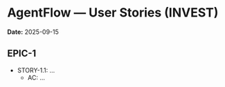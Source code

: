 # AgentFlow — User Stories (INVEST)

**Date:** 2025-09-15

## EPIC-1
- STORY-1.1: ...
  - AC: ...

<!-- Run Metadata
Project: Demo
Role: sa
Model: gpt-4o-mini
Temperature: 0.20
MaxTokens: 4000
SourceRequirements: docs/requirements.md
Timestamp: 2025-09-15T18:01:51+07:00
-->

